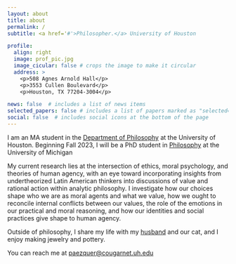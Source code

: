 ```yaml
---
layout: about
title: about
permalink: /
subtitle: <a href='#'>Philosopher.</a> University of Houston 

profile:
  align: right
  image: prof_pic.jpg
  image_cicular: false # crops the image to make it circular
  address: >
    <p>508 Agnes Arnold Hall</p>
    <p>3553 Cullen Boulevard</p>
    <p>Houston, TX 77204-3004</p>

news: false  # includes a list of news items
selected_papers: false # includes a list of papers marked as "selected={true}"
social: false  # includes social icons at the bottom of the page
---
```



I am an MA student in the [Department of Philosophy](https://www.uh.edu/class/philosophy/) at the University of Houston. Beginning Fall 2023, I will be a PhD student in [Philosophy](https://lsa.umich.edu/philosophy) at the University of Michigan

My current research lies at the intersection of ethics, moral psychology, and theories of human agency, with an eye toward incorporating insights from undertheorized Latin American thinkers into discussions of value and rational action within analytic philosophy. I investigate how our choices shape who we are as moral agents and what we value, how we ought to reconcile internal conflicts between our values, the role of the emotions in our practical and moral reasoning, and how our identities and social practices give shape to human agency. 


Outside of philosophy, I share my life with my [husband](http://phkieval.com) and our cat, and I enjoy making jewelry and pottery.

You can reach me at [paezquer@cougarnet.uh.edu](mailto:paezquer@cougarnet.uh.edu)

